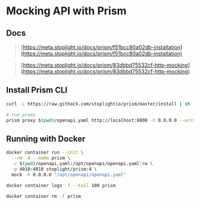 # Mocking API with Prism

## Docs

> [https://meta.stoplight.io/docs/prism/f51bcc80a02db-installation](https://meta.stoplight.io/docs/prism/f51bcc80a02db-installation)

> [https://meta.stoplight.io/docs/prism/83dbbd75532cf-http-mocking](https://meta.stoplight.io/docs/prism/83dbbd75532cf-http-mocking)

## Install Prism CLI
```bash
curl -L https://raw.githack.com/stoplightio/prism/master/install | sh

# run proxy
prism proxy $(pwd)/openapi.yaml http://localhost:8000 -h 0.0.0.0 --errors
```

## Running with Docker

```bash
docker container run --init \
  --rm -d --name prism \
  -v $(pwd)/openapi.yaml:/opt/openapi/openapi.yaml:rw \
  -p 4010:4010 stoplight/prism:4 \
  mock -h 0.0.0.0 "/opt/openapi/openapi.yaml"

docker container logs -f --tail 100 prism

docker container rm -f prism
```
